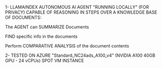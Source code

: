 
1- LLAMAINDEX AUTONOMOUS AI AGENT "RUNNING LOCALLY" (FOR PRIVACY) CAPABLE OF REASONING IN STEPS OVER A KNOWLEDGE BASE OF DOCUMENTS:

The AGENT can SUMMARIZE Documents

FIND specific info in the documents 

Perform COMPARATIVE ANALYSIS of the document contents 


2- TESTED ON AZURE "Standard_NC24ads_A100_v4"  (NVIDIA A100 40GB GPU - 24 vCPUs) SPOT VM INSTANCE